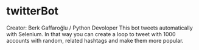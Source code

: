 # twitterBot
Creator: Berk Gaffaroğlu / Python Devoloper
This bot tweets automatically with Selenium. In that way you can create a loop to tweet with 1000 accounts with random, related hashtags and make them more popular.
